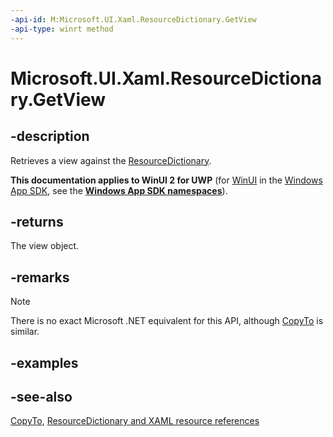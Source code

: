 ```yaml
---
-api-id: M:Microsoft.UI.Xaml.ResourceDictionary.GetView
-api-type: winrt method
---
```


<!-- Method syntax
public Windows.Foundation.Collections.IMapView<object, object> GetView()
-->

# Microsoft.UI.Xaml.ResourceDictionary.GetView

## -description
Retrieves a view against the [ResourceDictionary](resourcedictionary.md).

**This documentation applies to WinUI 2 for UWP** (for [WinUI](/windows/apps/winui/winui3/) in the [Windows App SDK](/windows/apps/windows-app-sdk/), see the **[Windows App SDK namespaces](/windows/windows-app-sdk/api/winrt/)**).

## -returns
The view object.

## -remarks
> [!NOTE]
> There is no exact Microsoft .NET equivalent for this API, although [CopyTo](resourcedictionary_copyto.md) is similar.

## -examples

## -see-also
[CopyTo](resourcedictionary_copyto.md), [ResourceDictionary and XAML resource references](/windows/uwp/controls-and-patterns/resourcedictionary-and-xaml-resource-references)
